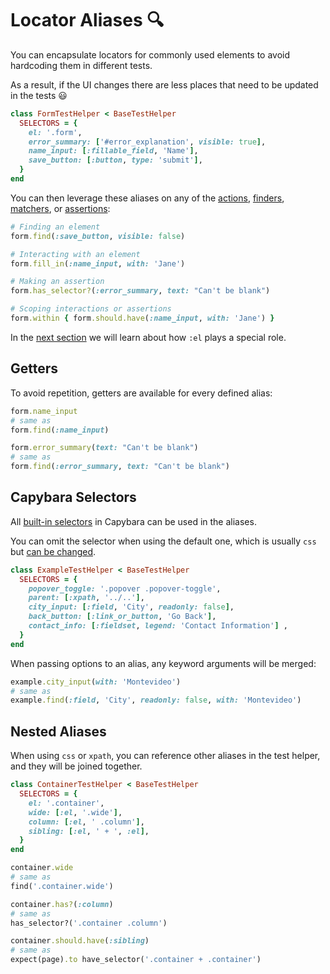 [el convention]: /guide/essentials/current-context.html#el-convention
[actions]: /guide/essentials/actions
[finders]: /guide/essentials/finders
[assertions]: /guide/essentials/assertions
[matchers]: /guide/essentials/matchers
[capybara selectors]: https://www.rubydoc.info/github/teamcapybara/capybara/Capybara/Selector

# Locator Aliases 🔍

You can encapsulate locators for commonly used elements to avoid hardcoding them
in different tests.

As a result, if the UI changes there are less places that need to be updated in
the tests 😃

```ruby
class FormTestHelper < BaseTestHelper
  SELECTORS = {
    el: '.form',
    error_summary: ['#error_explanation', visible: true],
    name_input: [:fillable_field, 'Name'],
    save_button: [:button, type: 'submit'],
  }
end
```

You can then leverage these aliases on any of the [actions], [finders], [matchers], or [assertions]:

```ruby
# Finding an element
form.find(:save_button, visible: false)

# Interacting with an element
form.fill_in(:name_input, with: 'Jane')

# Making an assertion
form.has_selector?(:error_summary, text: "Can't be blank")

# Scoping interactions or assertions
form.within { form.should.have(:name_input, with: 'Jane') }
```

In the [next section][el convention] we will learn about how `:el` plays a special role.

## Getters

To avoid repetition, getters are available for every defined alias:

```ruby
form.name_input
# same as
form.find(:name_input)

form.error_summary(text: "Can't be blank")
# same as
form.find(:error_summary, text: "Can't be blank")
```

## Capybara Selectors

All [built-in selectors][capybara selectors] in Capybara can be used in the aliases.

You can omit the selector when using the default one, which is usually `css` but [can be changed](https://github.com/teamcapybara/capybara#xpath-css-and-selectors).

```ruby
class ExampleTestHelper < BaseTestHelper
  SELECTORS = {
    popover_toggle: '.popover .popover-toggle',
    parent: [:xpath, '../..'],
    city_input: [:field, 'City', readonly: false],
    back_button: [:link_or_button, 'Go Back'],
    contact_info: [:fieldset, legend: 'Contact Information'] ,
  }
end
```

When passing options to an alias, any keyword arguments will be merged:

```ruby
example.city_input(with: 'Montevideo')
# same as
example.find(:field, 'City', readonly: false, with: 'Montevideo')
```

## Nested Aliases

When using `css` or `xpath`, you can reference other aliases in the test helper,
and they will be joined together.

```ruby
class ContainerTestHelper < BaseTestHelper
  SELECTORS = {
    el: '.container',
    wide: [:el, '.wide'],
    column: [:el, ' .column'],
    sibling: [:el, ' + ', :el],
  }
end

container.wide
# same as
find('.container.wide')

container.has?(:column)
# same as
has_selector?('.container .column')

container.should.have(:sibling)
# same as
expect(page).to have_selector('.container + .container')
```

